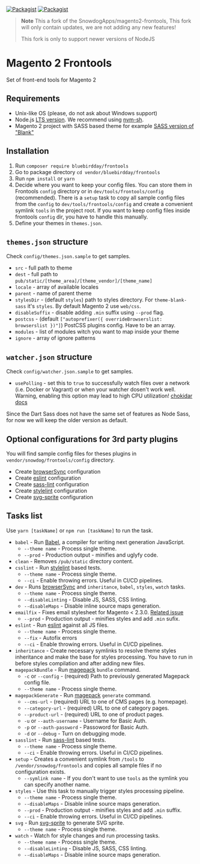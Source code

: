 [![Packagist](https://img.shields.io/packagist/v/bluebirdday/frontools.svg)](https://packagist.org/packages/bluebirdday/frontools)
[![Packagist](https://img.shields.io/packagist/dt/bluebirdday/frontools.svg)](https://packagist.org/packages/bluebirdday/frontools)

> **Note** This a fork of the SnowdogApps/magento2-frontools,
> This fork will only contain updates,
> we are not adding any new features!
>
> This fork is only to support newer versions of NodeJS

# Magento 2 Frontools
Set of front-end tools for Magento 2

## Requirements
* Unix-like OS (please, do not ask about Windows support)
* Node.js [LTS version](https://nodejs.org/en/about/releases/). We recommend using [nvm-sh](https://github.com/nvm-sh/nvm).
* Magento 2 project with SASS based theme for example [SASS version of "Blank"](https://github.com/SnowdogApps/magento2-theme-blank-sass)

## Installation
1. Run `composer require bluebirdday/frontools`
2. Go to package directory `cd vendor/bluebirdday/frontools`
3. Run `npm install` or `yarn`
4. Decide where you want to keep your config files.
You can store them in Frontools `config` directory or in `dev/tools/frontools/config` (recommended).
There is a `setup` task to copy all sample config files from the `config` to `dev/tools/frontools/config` and create a convenient symlink `tools` in the project root.
If you want to keep config files inside frontools `config` dir, you have to handle this manually.
5. Define your themes in `themes.json`.

## `themes.json` structure
Check `config/themes.json.sample` to get samples.
- `src` - full path to theme
- `dest` - full path to `pub/static/[theme_area]/[theme_vendor]/[theme_name]`
- `locale` - array of available locales
- `parent` - name of parent theme
- `stylesDir` - (default `styles`) path to styles directory. For `theme-blank-sass` it's `styles`. By default Magento 2 use `web/css`.
- `disableSuffix` - disable adding `.min` suffix using `--prod` flag.
- `postcss` - (default `["autoprefixer({ overrideBrowserslist: browserslist })"]`) PostCSS plugins config. Have to be an array.
- `modules` - list of modules witch you want to map inside your theme
- `ignore` - array of ignore patterns

## `watcher.json` structure
Check `config/watcher.json.sample` to get samples.
- `usePolling` - set this to `true` to successfully watch files over a network (i.e. Docker or Vagrant) or when your watcher dosen't work well. Warning, enabling this option may lead to high CPU utilization! [chokidar docs](https://github.com/paulmillr/chokidar#performance)

Since the Dart Sass does not have the same set of features as Node Sass, for now we will keep the older version as default.

## Optional configurations for 3rd party plugins
You will find sample config files for theses plugins in `vendor/snowdog/frontools/config` directory.
* Create [browserSync](https://www.browsersync.io/) configuration
* Create [eslint](https://eslint.org/) configuration
* Create [sass-lint](https://github.com/sasstools/sass-lint) configuration
* Create [stylelint](https://github.com/stylelint/stylelint) configuration
* Create [svg-sprite](https://github.com/jkphl/gulp-svg-sprite) configuration

## Tasks list
Use `yarn [taskName]` or `npm run [taskName]` to run the task.
* `babel` - Run [Babel](https://babeljs.io/), a compiler for writing next generation JavaScript.
  * `--theme name` - Process single theme.
  * `--prod` - Production output - minifies and uglyfy code.
* `clean` - Removes `/pub/static` directory content.
* `csslint` - Run [stylelint](https://github.com/stylelint/stylelint) based tests.
  * `--theme name` - Process single theme.
  * `--ci` - Enable throwing errors. Useful in CI/CD pipelines.
* `dev` - Runs [browserSync](https://www.browsersync.io/) and `inheritance`, `babel`, `styles`, `watch` tasks.
  * `--theme name` - Process single theme.
  * `--disableLinting` - Disable JS, SASS, CSS linting.
  * `--disableMaps` - Disable inline source maps generation.
* `emailfix` - Fixes email stylesheet for Magento < 2.3.0. [Related issue](https://github.com/MyIntervals/emogrifier/issues/296)
  * `--prod` - Production output - minifies styles and add `.min` sufix.
* `eslint` - Run [eslint](https://eslint.org/) against all JS files.
  * `--theme name` - Process single theme.
  * `--fix` - Autofix errors
  * `--ci` - Enable throwing errors. Useful in CI/CD pipelines.
* `inheritance` - Create necessary symlinks to resolve theme styles inheritance and make the base for styles processing. You have to run in before styles compilation and after adding new files.
* `magepackBundle` - Run [magepack](https://github.com/magesuite/magepack) `bundle` command.
  * `-c` or `--config` - (required) Path to previously generated Magepack config file.
  * `--theme name` - Process single theme.
* `magepackGenerate` - Run [magepack](https://github.com/magesuite/magepack) `generate` command.
  * `--cms-url` - (required) URL to one of CMS pages (e.g. homepage).
  * `--category-url` - (required) URL to one of category pages.
  * `--product-url` - (required) URL to one of product pages.
  * `-u` or `--auth-username` - Username for Basic Auth.
  * `-p` or `--auth-password` - Passoword for Basic Auth.
  * `-d` or `--debug` - Turn on debugging mode.
* `sasslint` - Run [sass-lint](https://github.com/sasstools/sass-lint) based tests.
  * `--theme name` - Process single theme.
  * `--ci` - Enable throwing errors. Useful in CI/CD pipelines.
* `setup` - Creates a convenient symlink from `/tools` to `/vendor/snowdog/frontools` and copies all sample files if no configuration exists.
  * `--symlink name` - If you don't want to use `tools` as the symlink you can specify another name.
* `styles` - Use this task to manually trigger styles processing pipeline.
  * `--theme name` - Process single theme.
  * `--disableMaps` - Disable inline source maps generation.
  * `--prod` - Production output - minifies styles and add `.min` suffix.
  * `--ci` - Enable throwing errors. Useful in CI/CD pipelines.
* `svg` - Run [svg-sprite](https://github.com/jkphl/gulp-svg-sprite) to generate SVG sprite.
  * `--theme name` - Process single theme.
* `watch` - Watch for style changes and run processing tasks.
  * `--theme name` - Process single theme.
  * `--disableLinting` - Disable JS, SASS, CSS linting.
  * `--disableMaps` - Disable inline source maps generation.
